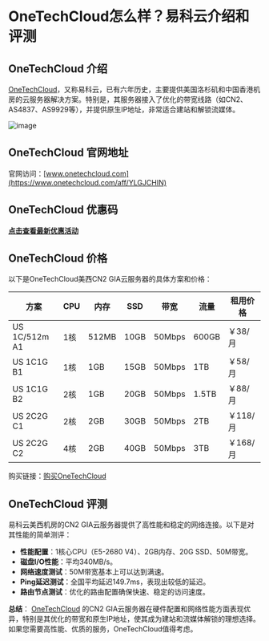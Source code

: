 # OneTechCloud怎么样？易科云介绍和评测


## OneTechCloud 介绍
[OneTechCloud](https://www.onetechcloud.com/aff/YLGJCHIN)，又称易科云，已有六年历史，主要提供美国洛杉矶和中国香港机房的云服务器解决方案。特别是，其服务器接入了优化的带宽线路（如CN2、AS4837、AS9929等），并提供原生IP地址，非常适合建站和解锁流媒体。

![image](https://github.com/irish123yy/OneTechCloud/assets/157267930/388af2cd-6143-497d-9a74-f23cf42c2b7d)

## OneTechCloud 官网地址
官网访问：[www.onetechcloud.com](https://www.onetechcloud.com/aff/YLGJCHIN)

## OneTechCloud 优惠码
**[点击查看最新优惠活动](https://www.onetechcloud.com/aff/YLGJCHIN)**

## OneTechCloud 价格
以下是OneTechCloud美西CN2 GIA云服务器的具体方案和价格：

| 方案           | CPU | 内存  | SSD  | 带宽     | 流量 | 租用价格 |
|--------------|-----|------|------|--------|-----|---------|
| US 1C/512m A1 | 1核  | 512MB | 10GB | 50Mbps | 600GB | ￥38/月   |
| US 1C1G B1    | 1核  | 1GB   | 15GB | 50Mbps | 1TB   | ￥58/月   |
| US 1C1G B2    | 2核  | 1GB   | 20GB | 50Mbps | 1.5TB | ￥88/月   |
| US 2C2G C1    | 2核  | 2GB   | 30GB | 50Mbps | 2TB   | ￥118/月  |
| US 2C2G C2    | 4核  | 2GB   | 40GB | 50Mbps | 3TB   | ￥168/月  |

购买链接：[购买OneTechCloud](https://www.onetechcloud.com/aff/YLGJCHIN)

## OneTechCloud 评测

易科云美西机房的CN2 GIA云服务器提供了高性能和稳定的网络连接。以下是对其性能的简单测评：

- **性能配置**：1核心CPU（E5-2680 V4）、2GB内存、20G SSD、50M带宽。
- **磁盘I/O性能**：平均340MB/s。
- **网络速度测试**：50M带宽基本上可以达到满速。
- **Ping延迟测试**：全国平均延迟149.7ms，表现出较低的延迟。
- **路由节点测试**：优化的路由配置确保快速、稳定的访问速度。

**总结**：
[OneTechCloud](https://www.onetechcloud.com/aff/YLGJCHIN) 的CN2 GIA云服务器在硬件配置和网络性能方面表现优异，特别是其优化的带宽和原生IP地址，使其成为建站和流媒体解锁的理想选择。如果您需要高性能、优质的服务，OneTechCloud值得考虑。
